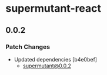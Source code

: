# supermutant-react

## 0.0.2

### Patch Changes

- Updated dependencies [b4e0bef]
  - supermutant@0.0.2
